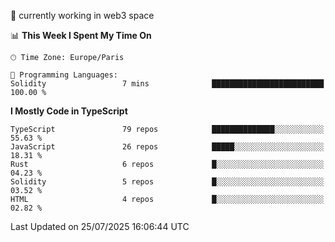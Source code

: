🔭 currently working in web3 space

<!--START_SECTION:waka-->
📊 **This Week I Spent My Time On** 

```text
🕑︎ Time Zone: Europe/Paris

💬 Programming Languages: 
Solidity                 7 mins              █████████████████████████   100.00 % 
```

**I Mostly Code in TypeScript** 

```text
TypeScript               79 repos            ██████████████░░░░░░░░░░░   55.63 % 
JavaScript               26 repos            █████░░░░░░░░░░░░░░░░░░░░   18.31 % 
Rust                     6 repos             █░░░░░░░░░░░░░░░░░░░░░░░░   04.23 % 
Solidity                 5 repos             █░░░░░░░░░░░░░░░░░░░░░░░░   03.52 % 
HTML                     4 repos             █░░░░░░░░░░░░░░░░░░░░░░░░   02.82 % 
```




 Last Updated on 25/07/2025 16:06:44 UTC
<!--END_SECTION:waka-->
